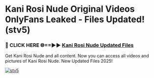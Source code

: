 # Kani Rosi Nude Original Videos 0nlyFans Leaked - Files Updated! (stv5)

<h3>🔴 CLICK HERE 🌐==►► <a href="https://tinyurl.com/4mcuefdz" rel="nofollow">Kani Rosi Nude Updated Files</a></h3>

Get Kani Rosi Nude and all content. Now you can access all videos and pictures of Kani Rosi Nude. New Updated Files 2025!

[![stv5](https://i.imgur.com/StAQSOY.gif)](https://tinyurl.com/4mcuefdz)
